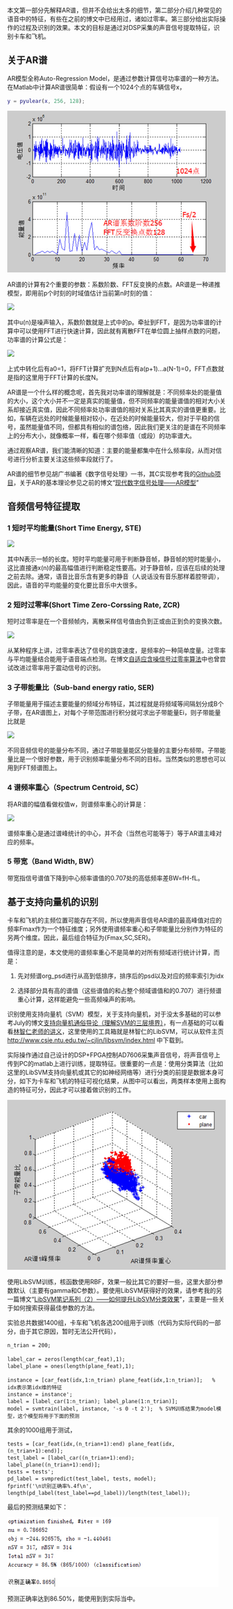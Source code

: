 <!---title:基于AR谱特征的声目标识别-->
<!---keywords:AR谱,SVM-->
<!---date:2014-11-06-->

本文第一部分先解释AR谱，但并不会给出太多的细节，第二部分介绍几种常见的语音中的特征，有些在之前的博文中已经用过，诸如过零率。第三部分给出实际操作的过程及识别的效果。本文的目标是通过对DSP采集的声音信号提取特征，识别卡车和飞机。

## 关于AR谱

AR模型全称Auto-Regression Model，是通过参数计算信号功率谱的一种方法。在Matlab中计算AR谱很简单：假设有一个1024个点的车辆信号x，

```matlab
y = pyulear(x, 256, 128);
```

![ARspectrum]

AR谱的计算有2个重要的参数：系数阶数、FFT反变换的点数。AR谱是一种递推模型，即用前p个时刻的时域值估计当前第n时刻的值：

<img src="http://www.forkosh.com/mathtex.cgi? x(n)=-\sum_{k=1}^{p}a_kx(n-k)+u(n)">

其中u(n)是噪声输入，系数阶数就是上式中的p。牵扯到FFT，是因为功率谱的计算中可以使用FFT进行快速计算，因此就有离散FFT在单位圆上抽样点数的问题，功率谱的计算公式是：

<img src="http://www.forkosh.com/mathtex.cgi? P_x(e^{jw})=\frac{\sigma^2}{|1+\sum_{k=1}^pa_ke^{-jwk}|^2}=\frac{\sigma^2}{|\sum_{k=0}^{N-1}a_ke^{-jwk}|^2}">

上式中转化后有a0=1，将FFT计算扩充到N点后有a(p+1)...a(N-1)=0，FFT点数就是指的这里用于FFT计算的长度N。

AR谱是一个什么样的概念呢，首先我对功率谱的理解就是：不同频率处的能量值的大小，这个大小并不一定是真实的能量值，但不同频率的能量谱值的相对大小关系却接近真实值，因此不同频率处功率谱值的相对关系比其真实的谱值更重要。比如，车辆在远处的时候能量相对较小，在近处的时候能量较大，但对于平稳的信号，虽然能量值不同，但都具有相似的谱包络，因此我们更关注的是谱在不同频率上的分布大小，就像概率一样，看在哪个频率值（或段）的功率谱大。

通过观察AR谱，我们能清晰的知道：主要的能量都集中在什么频率段，从而对信号进行分析主要关注这些频率段就行了。

AR谱的细节参见胡广书编著《数字信号处理》一书，其C实现参考我的[Github项目](https://github.com/xiahouzuoxin/ar_model)，关于AR的基本理论参见之前的博文“[现代数字信号处理——AR模型](http://blog.csdn.net/xiahouzuoxin/article/details/9904147)”

## 音频信号特征提取

### 1 短时平均能量(Short Time Energy, STE)

<img src="http://www.forkosh.com/mathtex.cgi? STE=\sum_{n=1}^Nx(n)^2">

其中N表示一帧的长度。短时平均能量可用于判断静音帧，静音帧的短时能量小，这比直接通x(n)的最高幅值进行判断稳定性要高。对于静音帧，应该在后续的处理之前去除。通常，语音比音乐含有更多的静音（人说话没有音乐那样着腔带调），因此，语音的平均能量的变化要比音乐中大很多。

### 2 短时过零率(Short Time Zero-Corssing Rate, ZCR)

短时过零率是在一个音频帧内，离散采样信号值由负到正或由正到负的变换次数。

<img src="http://www.forkosh.com/mathtex.cgi? ZCR=\frac{1}{N}\sum_{m=0}^{N-1}|sgn[x_n(m+1)]-sgn[x_n(m)]|">

从某种程序上讲，过零率表达了信号的跳变速度，是频率的一种简单度量。过零率与平均能量结合能用于语音端点检测。在博文[自适应含噪信号过零率算法](../html/自适应含噪信号过零率算法.html)中也曾尝试改进过零率用于震动信号的识别。

### 3 子带能量比（Sub-band energy ratio, SER)

子带能量用于描述主要能量的频域分布特征，其过程就是将频域等间隔划分成B个子带，在AR谱图上，对每个子带范围进行积分就可求出子带能量Ei，则子带能量比就是

<img src="http://www.forkosh.com/mathtex.cgi? \frac{E_i}{E_{all}},i=1,...B">

不同音频信号的能量分布不同，通过子带能量能区分能量的主要分布频带。子带能量比是一个很好参数，用于识别频率能量分布不同的目标。当然类似的思想也可以用到FFT频谱图上。

### 4 谱频率重心（Spectrum Centroid, SC）

将AR谱的幅值看做权值w，则谱频率重心的计算是：

<img src="http://www.forkosh.com/mathtex.cgi? SC=\frac{w_k*f_k}{\sum{w_k}},k=1,...N/2">

谱频率重心是通过谱峰统计的中心，并不会（当然也可能等于）等于AR谱主峰对应的频率。

### 5 带宽（Band Width, BW）

带宽指信号谱值下降到中心频率谱值的0.707处的高低频率差BW=fH-fL。

## 基于支持向量机的识别

卡车和飞机的主频位置可能存在不同，所以使用声音信号AR谱的最高峰值对应的频率Fmax作为一个特征维度；另外使用谱频率重心和子带能量比分别作为特征的另两个维度。因此，最后组合特征为{Fmax,SC,SER}。

值得注意的是，本文使用的谱频率重心不是简单的对所有频域进行统计计算，而是：

1.	先对频谱org_psd进行从高到低排序，排序后的psd以及对应的频率索引为idx

2.	选择部分具有高的谱值（这些谱值的和占整个频域谱值和的0.707）进行频谱重心计算，这样能避免一些高频噪声的影响。

识别使用支持向量机（SVM）模型，关于支持向量机，对于没太多基础的可以参考July的博文[支持向量机通俗导论（理解SVM的三层境界）](http://blog.csdn.net/v_july_v/article/details/7624837)，有一点基础的可以看看[林智仁老师的讲义](http://download.csdn.net/detail/xiahouzuoxin/5778927)，这里使用的工具箱就是林智仁的LibSVM，可以从软件主页 <http://www.csie.ntu.edu.tw/~cjlin/libsvm/index.html> 中下载到。

实际操作通过自己设计的DSP+FPGA控制AD7606采集声音信号，将声音信号上传到PC的matlab上进行训练，提取特征。很重要的一点是：使用分类算法（比如这里的LibSVM支持向量机或其它的如神经网络等）进行分类的前提是数据本身可分，如下为卡车和飞机的特征可视化结果，从图中可以看出，两类样本使用上面构造的特征可分，因此才可以接着做识别的工作。

![特征]

使用LibSVM训练，核函数使用RBF，效果一般比其它的要好一些，这里大部分参数默认（主要有gamma和C参数）。要使用LibSVM获得好的效果，请参考我的另一篇博文“[LibSVM笔记系列（2）——如何提升LibSVM分类效果](http://blog.csdn.net/xiahouzuoxin/article/details/9372805)”，主要是一些关于如何搜索获得最佳参数的方法。

实验总共数据1400组，卡车和飞机各选200组用于训练（代码为实际代码的一部分，由于其它原因，暂时无法公开代码），

```
n_trian = 200;

label_car = zeros(length(car_feat),1);
label_plane = ones(length(plane_feat),1);

instance = [car_feat(idx,1:n_trian) plane_feat(idx,1:n_trian)];   % idx表示第idx维的特征
instance = instance';
label = [label_car(1:n_trian); label_plane(1:n_trian)];
model = svmtrain(label, instance, '-s 0 -t 2');  % SVM训练结果为model模型，这个模型将用于下面的预测
```

其余的1000组用于测试，

```
tests = [car_feat(idx,(n_trian+1):end) plane_feat(idx,(n_trian+1):end)];
test_label = [label_car((n_trian+1):end); label_plane((n_trian+1):end)];
tests = tests';
pd_label = svmpredict(test_label, tests, model);
fprintf('\n识别正确率%.4f\n', length(pd_label(test_label==pd_label))/length(test_label));
```

最后的预测结果如下：

![识别结果]

预测正确率达到86.50%，能使用到到实际当中。



[ARspectrum]:../images/基于AR谱特征的车辆识别/ARspectrum.jpg
[特征]:../images/基于AR谱特征的车辆识别/特征.jpg
[识别结果]:../images/基于AR谱特征的车辆识别/识别结果.jpg


